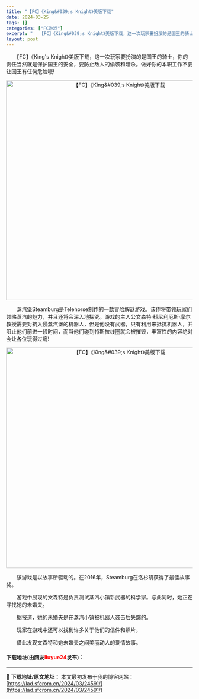 ```yaml
---
title: "【FC】《King&#039;s Knight》美版下载"
date: 2024-03-25
tags: []
categories: ["FC游戏"]
excerpt: "　　【FC】《King&#039;s Knight》美版下载，这一次玩家要扮演的是国王的骑士，你的责任当然就是保护国王的安全，要防止敌人的偷袭和暗杀。做好你的本职工作不要让国王有任何危险哦! 　　蒸汽堡Steamburg是Telehorse制作的一款冒险解谜游戏。该作将带领玩家们领略蒸汽的魅力，并且还&hellip;"
layout: post
---
```


 <p>　　【FC】《King&#39;s Knight》美版下载，这一次玩家要扮演的是国王的骑士，你的责任当然就是保护国王的安全，要防止敌人的偷袭和暗杀。做好你的本职工作不要让国王有任何危险哦!</p> <p align="center"><img align="" border="0" src="https://lad.sfcrom.cn/wp-content/uploads/2024/03/20240325_6601946933b51.png" width="594" alt="【FC】《King&amp;#039;s Knight》美版下载" /></p> <p>　　蒸汽堡Steamburg是Telehorse制作的一款冒险解谜游戏。该作将带领玩家们领略蒸汽的魅力，并且还将会深入地探究。游戏的主人公文森特&middot;科尼利厄斯&middot;摩尔教授需要对抗入侵蒸汽堡的机器人，但是他没有武器，只有利用来抵抗机器人，并阻止他们前进一段时间，而当他们碰到特斯拉线圈就会被摧毁，丰富性的内容绝对会让各位玩得过瘾!</p> <p align="center"><img align="" border="0" src="https://lad.sfcrom.cn/wp-content/uploads/2024/03/20240325_6601946acec47.png" width="596" alt="【FC】《King&amp;#039;s Knight》美版下载" /></p> <p>　　该游戏是以故事所驱动的。在2016年，Steamburg在洛杉矶获得了最佳故事奖。</p> <p>　　游戏中展现的文森特是负责测试蒸汽小镇新武器的科学家。与此同时，她正在寻找她的未婚夫。</p> <p>　　据报道，她的未婚夫是在蒸汽小镇被机器人袭击后失踪的。</p> <p>　　玩家在游戏中还可以找到许多关于他们的信件和照片，</p> <p>　　借此发现文森特和她未婚夫之间美丽动人的爱情故事。</p> <p><h4>下载地址(由网友<font color="red">liuyue24</font>发布)：</h4></p> 

---
📖 **下载地址/原文地址：** 本文最初发布于我的博客网站：[https://lad.sfcrom.cn/2024/03/24591/](https://lad.sfcrom.cn/2024/03/24591/)
